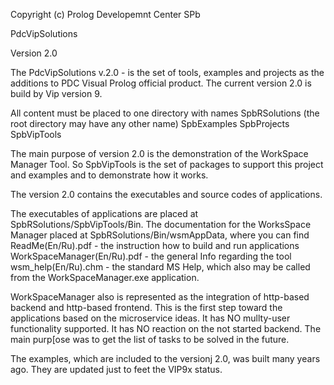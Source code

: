 Copyright (c) Prolog Developemnt Center SPb

PdcVipSolutions

Version 2.0

The PdcVipSolutions v.2.0 - is the set of tools, examples and projects as the additions to PDC Visual Prolog official product.
The current  version 2.0 is build by Vip version 9.

All content must be placed to one directory with names
SpbRSolutions (the root directory may have any other name)
    SpbExamples
    SpbProjects
    SpbVipTools

The main purpose of version 2.0 is the demonstration of the WorkSpace Manager Tool.
So SpbVipTools is the set of packages to support this project and  examples and to demonstrate how it works.

The version 2.0 contains the executables and source codes of applications.

The executables of applications are placed at SpbRSolutions/SpbVipTools/Bin.
The documentation for the WorksSpace Manager placed at SpbRSolutions/Bin/wsmAppData, where you can find
    ReadMe(En/Ru).pdf - the instruction how to build and run applications
    WorkSpaceManager(En/Ru).pdf - the general Info regarding the tool
    wsm_help(En/Ru).chm    -  the standard MS Help, which also may be called from the WorkSpaceManager.exe application.

WorkSpaceManager also is represented as the integration of http-based backend and http-based frontend. This is the first step toward the applications based on the microservice ideas. 
    It has NO mullty-user functionality supported.
    It has NO reaction on the not started backend.
The main purp[ose was to get the list of tasks to be solved in the future.

The examples, which are included to the versionj 2.0, was built many years ago. They are updated just to feet the VIP9x status.
